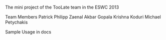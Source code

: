 The mini project of the TooLate team in the ESWC 2013

Team Members
Patrick Philipp
Zaenal Akbar
Gopala Krishna Koduri
Michael Petychakis


Sample Usage in docs